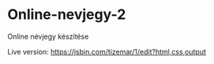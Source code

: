 # Online-nevjegy-2
Online névjegy készítése

Live version: https://jsbin.com/tizemar/1/edit?html,css,output
